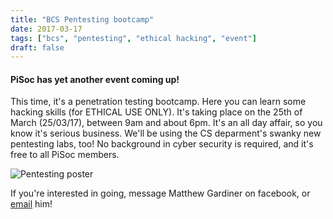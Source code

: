 ```yaml
---
title: "BCS Pentesting bootcamp"
date: 2017-03-17
tags: ["bcs", "pentesting", "ethical hacking", "event"]
draft: false
---
```


#### PiSoc has yet another event coming up! 

This time, it's a penetration testing bootcamp. Here you can learn some hacking skills (for ETHICAL USE ONLY). It's taking place on the 25th of March (25/03/17), between 9am and about 6pm. It's an all day affair, so you know it's serious business. We'll be using the CS deparment's swanky new pentesting labs, too! No background in cyber security is required, and it's free to all PiSoc members. 

![Pentesting poster](/img/2019/pentest.jpg)

If you're interested in going, message Matthew Gardiner on facebook, or [email](mailto:M.gardiner2@bradford.ac.uk) him!
